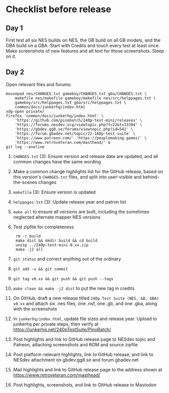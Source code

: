 Checklist before release
========================

Day 1
-----
First test all six NES builds on NES, the GB build on all GB models,
and the GBA build on a GBA.  Start with Credits and touch every
test at least once.  Make screenshots of new features and alt text
for those screenshots. Sleep on it.

Day 2
-----
Open relevant files and forums:

    mousepad nes/CHANGES.txt gameboy/CHANGES.txt gba/CHANGES.txt \
        makefile nes/makefile gameboy/makefile nes/src/helppages.txt \
        gameboy/src/helppages.txt gba/src/helppages.txt \
        common/docs/junkerhq/index.html
    xdg-open private/
    firefox 'common/docs/junkerhq/index.html' \
        'https://github.com/pinobatch/240p-test-mini/releases' \
        'https://forums.nesdev.org/viewtopic.php?f=22&t=13394' \
        'https://gbdev.gg8.se/forums/viewtopic.php?id=542' \
        'https://forum.gbadev.net/topic/22-160p-test-suite' \
        'https://www.patreon.com/' 'https://peoplemaking.games/' \
        'https://www.retroveteran.com/masthead/' &
    git log --oneline

1. `CHANGES.txt` (3): Ensure version and release date are updated,
   and all common changes have the same wording
2. Make a common change highlights list for the GitHub release,
   based on this version's `CHANGES.txt` files, and split into
   user-visible and behind-the-scenes changes
3. `makefile` (3): Ensure version is updated
4. `helppages.txt` (3): Update release year and patron list
5. `make all` to ensure all versions are built, including the
   sometimes neglected alternate mapper NES versions
6. Test zipfile for completeness

        rm -r build
        make dist && mkdir build && cd build
        unzip ../240p-test-mini-0.xx.zip
        make -j2 all

7. `git status` and correct anything out of the ordinary
8. `git add -u && git commit`
9. `git tag v0.xx && git push && git push --tags`
10. `make clean && make -j2 dist` to put the new tag in credits
11. On GitHub, draft a new release titled
    `240p Test Suite (NES, GB, GBA) v0.xx`
    and attach six .nes files, one .nsf, one .gb, and one .gba,
    along with the screenshots
12. In `junkerhq/index.html`, update file sizes and release year.
    Upload to junkerhq per private steps, then verify at
    <https://junkerhq.net/240pTestSuite/PinoBatch/>
13. Post highlights and link to GitHub release page to NESdev topic
    and Patreon, attaching screenshots and ROM and source zipfile
14. Post platform-relevant highlights, link to GitHub release, and
    link to NESdev attachment on gbdev.gg8.se and forum.gbadev.net
15. Mail highlights and link to GitHub release page to the
    address shown at <https://www.retroveteran.com/masthead/>
16. Post highlights, screenshots, and link to GitHub release to
    Mastodon
